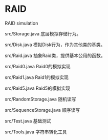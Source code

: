 # RAID
RAID simulation

src/Storage.java
    底层模拟存储行为。
    
src/Disk.java
    模拟Disk行为，作为其他类的基类。
    
src/Raid.java
    抽象Raid类，提供基本公用的函数。
    
src/Raid0.java
    Raid0的模拟实现
    
src/Raid1.java
    Raid1的模拟实现
    
src/Raid5.java
    Raid5的模拟实现
    
src/RandomStorage.java
    随机读写
    
src/SequenceStorage.java
    顺序读写
    
src/Test.java
    基础测试
    
src/Tools.java
    字符串转化工具




    
